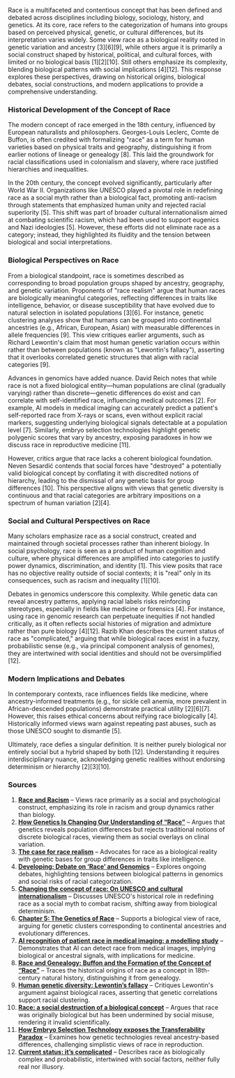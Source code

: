 Race is a multifaceted and contentious concept that has been defined and debated across disciplines including biology, sociology, history, and genetics. At its core, race refers to the categorization of humans into groups based on perceived physical, genetic, or cultural differences, but its interpretation varies widely. Some view race as a biological reality rooted in genetic variation and ancestry [3][6][9], while others argue it is primarily a social construct shaped by historical, political, and cultural forces, with limited or no biological basis [1][2][10]. Still others emphasize its complexity, blending biological patterns with social implications [4][12]. This response explores these perspectives, drawing on historical origins, biological debates, social constructions, and modern applications to provide a comprehensive understanding.

### Historical Development of the Concept of Race
The modern concept of race emerged in the 18th century, influenced by European naturalists and philosophers. Georges-Louis Leclerc, Comte de Buffon, is often credited with formalizing "race" as a term for human varieties based on physical traits and geography, distinguishing it from earlier notions of lineage or genealogy [8]. This laid the groundwork for racial classifications used in colonialism and slavery, where race justified hierarchies and inequalities.

In the 20th century, the concept evolved significantly, particularly after World War II. Organizations like UNESCO played a pivotal role in redefining race as a social myth rather than a biological fact, promoting anti-racism through statements that emphasized human unity and rejected racial superiority [5]. This shift was part of broader cultural internationalism aimed at combating scientific racism, which had been used to support eugenics and Nazi ideologies [5]. However, these efforts did not eliminate race as a category; instead, they highlighted its fluidity and the tension between biological and social interpretations.

### Biological Perspectives on Race
From a biological standpoint, race is sometimes described as corresponding to broad population groups shaped by ancestry, geography, and genetic variation. Proponents of "race realism" argue that human races are biologically meaningful categories, reflecting differences in traits like intelligence, behavior, or disease susceptibility that have evolved due to natural selection in isolated populations [3][6]. For instance, genetic clustering analyses show that humans can be grouped into continental ancestries (e.g., African, European, Asian) with measurable differences in allele frequencies [9]. This view critiques earlier arguments, such as Richard Lewontin's claim that most human genetic variation occurs within rather than between populations (known as "Lewontin's fallacy"), asserting that it overlooks correlated genetic structures that align with racial categories [9].

Advances in genomics have added nuance. David Reich notes that while race is not a fixed biological entity—human populations are clinal (gradually varying) rather than discrete—genetic differences do exist and can correlate with self-identified race, influencing medical outcomes [2]. For example, AI models in medical imaging can accurately predict a patient's self-reported race from X-rays or scans, even without explicit racial markers, suggesting underlying biological signals detectable at a population level [7]. Similarly, embryo selection technologies highlight genetic polygenic scores that vary by ancestry, exposing paradoxes in how we discuss race in reproductive medicine [11].

However, critics argue that race lacks a coherent biological foundation. Neven Sesardić contends that social forces have "destroyed" a potentially valid biological concept by conflating it with discredited notions of hierarchy, leading to the dismissal of any genetic basis for group differences [10]. This perspective aligns with views that genetic diversity is continuous and that racial categories are arbitrary impositions on a spectrum of human variation [2][4].

### Social and Cultural Perspectives on Race
Many scholars emphasize race as a social construct, created and maintained through societal processes rather than inherent biology. In social psychology, race is seen as a product of human cognition and culture, where physical differences are amplified into categories to justify power dynamics, discrimination, and identity [1]. This view posits that race has no objective reality outside of social contexts; it is "real" only in its consequences, such as racism and inequality [1][10].

Debates in genomics underscore this complexity. While genetic data can reveal ancestry patterns, applying racial labels risks reinforcing stereotypes, especially in fields like medicine or forensics [4]. For instance, using race in genomic research can perpetuate inequities if not handled critically, as it often reflects social histories of migration and admixture rather than pure biology [4][12]. Razib Khan describes the current status of race as "complicated," arguing that while biological races exist in a fuzzy, probabilistic sense (e.g., via principal component analysis of genomes), they are intertwined with social identities and should not be oversimplified [12].

### Modern Implications and Debates
In contemporary contexts, race influences fields like medicine, where ancestry-informed treatments (e.g., for sickle cell anemia, more prevalent in African-descended populations) demonstrate practical utility [2][6][7]. However, this raises ethical concerns about reifying race biologically [4]. Historically informed views warn against repeating past abuses, such as those UNESCO sought to dismantle [5].

Ultimately, race defies a singular definition. It is neither purely biological nor entirely social but a hybrid shaped by both [12]. Understanding it requires interdisciplinary nuance, acknowledging genetic realities without endorsing determinism or hierarchy [2][3][10].

### Sources
1. **[Race and Racism](https://openpublishing.princeton.edu/read/race-and-racism/section/2fb3629b-719a-47a0-976e-9f62ae8b2f70)** – Views race primarily as a social and psychological construct, emphasizing its role in racism and group dynamics rather than biology.  
2. **[How Genetics Is Changing Our Understanding of “Race”](https://archive.jwest.org/Articles/Reich2028-GeneticsRace.pdf)** – Argues that genetics reveals population differences but rejects traditional notions of discrete biological races, viewing them as social overlays on clinal variation.  
3. **[The case for race realism](https://www.aporiamagazine.com/p/the-case-for-race-realism)** – Advocates for race as a biological reality with genetic bases for group differences in traits like intelligence.  
4. **[Developing: Debate on ‘Race’ and Genomics](https://scijust.ucsc.edu/2019/05/30/developing-debate-on-race-and-genomics/)** – Explores ongoing debates, highlighting tensions between biological patterns in genomics and social risks of racial categorization.  
5. **[Changing the concept of race: On UNESCO and cultural internationalism](https://archive.jwest.org/Research/Duedahl2020-RaceConceptUNESCO.pdf)** – Discusses UNESCO's historical role in redefining race as a social myth to combat racism, shifting away from biological determinism.  
6. **[Chapter 5: The Genetics of Race](https://archive.jwest.org/BookExcerpts/TroublesomeInheritance-Chapter5.pdf)** – Supports a biological view of race, arguing for genetic clusters corresponding to continental ancestries and evolutionary differences.  
7. **[AI recognition of patient race in medical imaging: a modelling study](https://archive.jwest.org/Research/Gichoya2022-RaceMedical.pdf)** – Demonstrates that AI can detect race from medical images, implying biological or ancestral signals, with implications for medicine.  
8. **[Race and Genealogy: Buffon and the Formation of the Concept of “Race”](https://archive.jwest.org/Research/Doron2012-RaceConcept.pdf)** – Traces the historical origins of race as a concept in 18th-century natural history, distinguishing it from genealogy.  
9. **[Human genetic diversity: Lewontin’s fallacy](https://archive.jwest.org/Research/Edwards2003-LewontinFallacy.pdf)** – Critiques Lewontin's argument against biological races, asserting that genetic correlations support racial clustering.  
10. **[Race: a social destruction of a biological concept](https://link.springer.com/article/10.1007/s10539-009-9193-7)** – Argues that race was originally biological but has been undermined by social misuse, rendering it invalid scientifically.  
11. **[How Embryo Selection Technology exposes the Transferability Paradox](https://open.substack.com/pub/pifferpilfer/p/how-embryo-selection-technology-exposes)** – Examines how genetic technologies reveal ancestry-based differences, challenging simplistic views of race in reproduction.  
12. **[Current status: it’s complicated](https://www.razibkhan.com/p/current-status-its-complicated)** – Describes race as biologically complex and probabilistic, intertwined with social factors, neither fully real nor illusory.